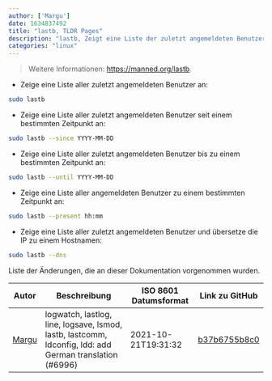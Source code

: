 ```yaml
---
author: ['Margu']
date: 1634837492
title: "lastb, TLDR Pages"
description: "lastb, Zeigt eine Liste der zuletzt angemeldeten Benutzer an."
categories: "linux"
---
```

> Weitere Informationen: <https://manned.org/lastb>.

- Zeige eine Liste aller zuletzt angemeldeten Benutzer an:

```bash
sudo lastb
```

- Zeige eine Liste aller zuletzt angemeldeten Benutzer seit einem bestimmten Zeitpunkt an:

```bash
sudo lastb --since YYYY-MM-DD
```

- Zeige eine Liste aller zuletzt angemeldeten Benutzer bis zu einem bestimmten Zeitpunkt an:

```bash
sudo lastb --until YYYY-MM-DD
```

- Zeige eine Liste aller angemeldeten Benutzer zu einem bestimmten Zeitpunkt an:

```bash
sudo lastb --present hh:mm
```

- Zeige eine Liste aller zuletzt angemeldeten Benutzer und übersetze die IP zu einem Hostnamen:

```bash
sudo lastb --dns
```
Liste der Änderungen, die an dieser Dokumentation vorgenommen wurden.


Autor | Beschreibung | ISO 8601 Datumsformat | Link zu GitHub
------|-----|-----|-----
[Margu](mailto:44941663+Margu86@users.noreply.github.com) | logwatch, lastlog, line, logsave, lsmod, lastb, lastcomm, ldconfig, ldd: add German translation (#6996) | 2021-10-21T19:31:32 | [b37b6755b8c0](https://github.com/tldr-pages/tldr/commit/b37b6755b8c075ef4ec8996074da03a86a568342)


